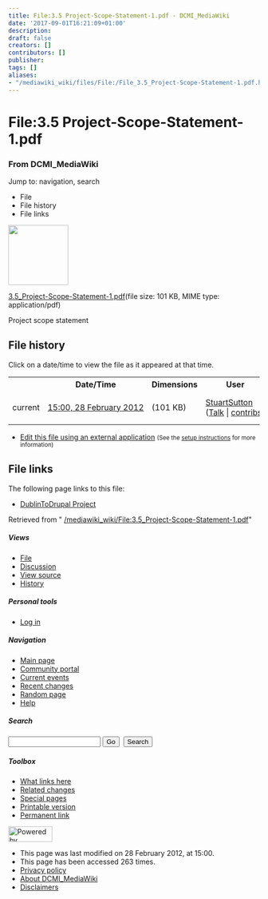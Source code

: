 ```yaml
---
title: File:3.5 Project-Scope-Statement-1.pdf - DCMI_MediaWiki
date: '2017-09-01T16:21:09+01:00'
description: 
draft: false
creators: []
contributors: []
publisher: 
tags: []
aliases:
- "/mediawiki_wiki/files/File:/File_3.5_Project-Scope-Statement-1.pdf.html"
---
```


<a id="top"></a>
# File:3.5 Project-Scope-Statement-1.pdf

### From DCMI\_MediaWiki

Jump to: navigation, search
<!-- start content -->
- File
- File history
- File links

 [<img alt="" src="/skins/common/images/icons/fileicon-pdf.png" width="120" height="120">](/mediawiki_wiki/files/3.5_Project-Scope-Statement-1.pdf)

[3.5\_Project-Scope-Statement-1.pdf](/mediawiki_wiki/files/3.5_Project-Scope-Statement-1.pdf "3.5 Project-Scope-Statement-1.pdf")‎(file size: 101 KB, MIME type: application/pdf)

Project scope statement

<!-- 
NewPP limit report
Preprocessor node count: 1/1000000
Post-expand include size: 0/2097152 bytes
Template argument size: 0/2097152 bytes
Expensive parser function count: 0/100
-->
## File history

Click on a date/time to view the file as it appeared at that time.

<table class="wikitable filehistory">
  <tr>
    <td></td>
    <th>Date/Time</th>
    <th>Dimensions</th>
    <th>User</th>
    <th>Comment</th>
  </tr>
  <tr>
    <td>current</td>
    <td class="filehistory-selected" style="white-space: nowrap;"><a href="/mediawiki_wiki/files/3.5_Project-Scope-Statement-1.pdf">15:00, 28 February 2012</a></td>
    <td> <span style="white-space: nowrap;">(101 KB)</span>
    </td>
    <td>
      <a href="/index.php?title=User:StuartSutton&amp;action=edit&amp;redlink=1" class="new mw-userlink" title="User:StuartSutton (page does not exist)">StuartSutton</a> <span style="white-space: nowrap;"> <span class="mw-usertoollinks">(<a href="/index.php?title=User_talk:StuartSutton&amp;action=edit&amp;redlink=1" class="new" title="User talk:StuartSutton (page does not exist)">Talk</a> | <a href="/index.php/Special:Contributions/StuartSutton" title="Special:Contributions/StuartSutton">contribs</a>)</span></span>
    </td>
    <td> <span class="comment">(Project scope statement)</span>
    </td>
  </tr>
</table>

  

- [Edit this file using an external application](/index.php?title=File:3.5_Project-Scope-Statement-1.pdf&action=edit&externaledit=true&mode=file "File:3.5 Project-Scope-Statement-1.pdf") <small>(See the <a href="http://www.mediawiki.org/wiki/Manual:External_editors" class="external text" rel="nofollow">setup instructions</a> for more information)</small>

## File links

The following page links to this file:

- [DublinToDrupal Project](/index.php/DublinToDrupal_Project "DublinToDrupal Project")

Retrieved from " [/mediawiki_wiki/File:3.5\_Project-Scope-Statement-1.pdf](/mediawiki_wiki/files/File:/File:3.5_Project-Scope-Statement-1.pdf.html)"

<!-- end content -->

##### Views

- [File](/mediawiki_wiki/files/File:/File:3.5_Project-Scope-Statement-1.pdf.html "View the file page [c]")
- [Discussion](/index.php?title=File_talk:3.5_Project-Scope-Statement-1.pdf&action=edit&redlink=1 "Discussion about the content page [t]")
- [View source](/index.php?title=File:3.5_Project-Scope-Statement-1.pdf&action=edit "This page is protected.
You can view its source [e]")
- [History](/index.php?title=File:3.5_Project-Scope-Statement-1.pdf&action=history "Past revisions of this page [h]")

##### Personal tools

- [Log in](/index.php?title=Special:UserLogin&returnto=File:3.5_Project-Scope-Statement-1.pdf "You are encouraged to log in; however, it is not mandatory [o]")

<script type="text/javascript"> if (window.isMSIE55) fixalpha(); </script>

##### Navigation

- [Main page](/index.php/Main_Page "Visit the main page [z]")
- [Community portal](/index.php/DCMI_MediaWiki:Community_portal "About the project, what you can do, where to find things")
- [Current events](/index.php/DCMI_MediaWiki:Current_events "Find background information on current events")
- [Recent changes](/index.php/Special:RecentChanges "The list of recent changes in the wiki [r]")
- [Random page](/index.php/Special:Random "Load a random page [x]")
- [Help](/index.php/Help:Contents "The place to find out")

##### <label for="searchInput">Search</label>

<form action="/index.php" id="searchform">
				<input type="hidden" name="title" value="Special:Search">
				<input id="searchInput" title="Search DCMI_MediaWiki" accesskey="f" type="search" name="search">
				<input type="submit" name="go" class="searchButton" id="searchGoButton" value="Go" title="Go to a page with this exact name if exists"> 
				<input type="submit" name="fulltext" class="searchButton" id="mw-searchButton" value="Search" title="Search the pages for this text">
			</form>

##### Toolbox

- [What links here](/index.php/Special:WhatLinksHere/File:3.5_Project-Scope-Statement-1.pdf "List of all wiki pages that link here [j]")
- [Related changes](/index.php/Special:RecentChangesLinked/File:3.5_Project-Scope-Statement-1.pdf "Recent changes in pages linked from this page [k]")
- [Special pages](/index.php/Special:SpecialPages "List of all special pages [q]")
- [Printable version](/index.php?title=File:3.5_Project-Scope-Statement-1.pdf&printable=yes "Printable version of this page [p]")
- [Permanent link](/index.php?title=File:3.5_Project-Scope-Statement-1.pdf&oldid=2759 "Permanent link to this revision of the page")

<!-- end of the left (by default at least) column -->

 [<img src="/skins/common/images/poweredby_mediawiki_88x31.png" height="31" width="88" alt="Powered by MediaWiki">](http://www.mediawiki.org/)

- This page was last modified on 28 February 2012, at 15:00.
- This page has been accessed 263 times.
- [Privacy policy](/index.php/DCMI_MediaWiki:Privacy_policy "DCMI MediaWiki:Privacy policy")
- [About DCMI\_MediaWiki](/index.php/DCMI_MediaWiki:About "DCMI MediaWiki:About")
- [Disclaimers](/index.php/DCMI_MediaWiki:General_disclaimer "DCMI MediaWiki:General disclaimer")

<script>if (window.runOnloadHook) runOnloadHook();</script><!-- Served in 0.459 secs. -->
